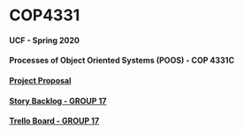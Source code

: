 # COP4331
#### UCF - Spring 2020
#### Processes of Object Oriented Systems (POOS) - COP 4331C

#### [Project Proposal](https://docs.google.com/document/d/1TOzS63SHUrIiJm8gG7i4mfUhoazOVRgFTCmz2pdnBKY/edit?usp=sharing)

#### [Story Backlog - GROUP 17](https://docs.google.com/spreadsheets/d/1ty2KTlg2fVRDivqIOmgyekV0uBfa7Tp6JKKFlXk8cF0/edit?usp=sharing)

#### [Trello Board - GROUP 17](https://trello.com/b/0AVoSEkM)

